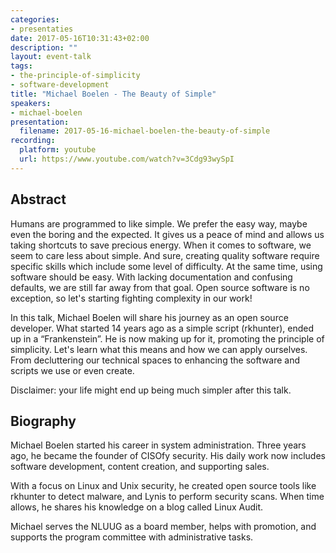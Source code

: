 ```yaml
---
categories:
- presentaties
date: 2017-05-16T10:31:43+02:00
description: ""
layout: event-talk
tags:
- the-principle-of-simplicity
- software-development
title: "Michael Boelen - The Beauty of Simple"
speakers:
- michael-boelen
presentation:
  filename: 2017-05-16-michael-boelen-the-beauty-of-simple
recording:
  platform: youtube
  url: https://www.youtube.com/watch?v=3Cdg93wySpI
---
```


## Abstract

Humans are programmed to like simple. We prefer the easy way, maybe even the boring and the expected. It gives us a peace of mind and allows us taking shortcuts to save precious energy. When it comes to software, we seem to care less about simple. And sure, creating quality software require specific skills which include some level of difficulty. At the same time, using software should be easy. With lacking documentation and confusing defaults, we are still far away from that goal. Open source software is no exception, so let's starting fighting complexity in our work!

In this talk, Michael Boelen will share his journey as an open source developer. What started 14 years ago as a simple script (rkhunter), ended up in a “Frankenstein”. He is now making up for it, promoting the principle of simplicity. Let's learn what this means and how we can apply ourselves. From decluttering our technical spaces to enhancing the software and scripts we use or even create.


Disclaimer: your life might end up being much simpler after this talk.

## Biography

Michael Boelen started his career in system administration. Three years ago, he became the founder of CISOfy security. His daily work now includes software development, content creation, and supporting sales.

With a focus on Linux and Unix security, he created open source tools like rkhunter to detect malware, and Lynis to perform security scans. When time allows, he shares his knowledge on a blog called Linux Audit.

Michael serves the NLUUG as a board member, helps with promotion, and supports the program committee with administrative tasks.